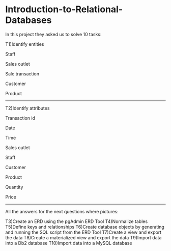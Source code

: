 # Introduction-to-Relational-Databases

In this project they asked us to solve 10 tasks:

T1)Identify entities

Staff 

Sales outlet 

Sale transaction 

Customer 

Product

----------------------

T2)Identify attributes

Transaction id 

Date 

Time 

Sales outlet 

Staff 

Customer 

Product 

Quantity 

Price 

----------------------
All the answers for the next questions where pictures:

T3)Create an ERD using the pgAdmin ERD Tool 
T4)Normalize tables
T5)Define keys and relationships
T6)Create database objects by generating and running the SQL script from the ERD Tool 
T7)Create a view and export the data
T8)Create a materialized view and export the data
T9)Import data into a Db2 database
T10)Import data into a MySQL database





